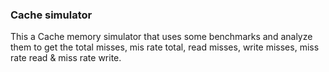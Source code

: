 ### Cache simulator
This a Cache memory simulator that uses some benchmarks and analyze them to get the total misses, mis rate total, read misses, write misses, miss rate read & miss rate write.
